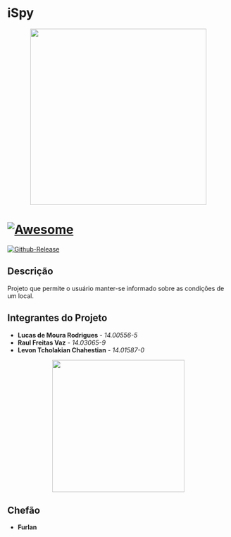 # iSpy #

<p align="center">
  <img width="400" src="https://cdn.pixabay.com/photo/2018/02/03/18/15/satellite-3128213_960_720.jpg">
</p>

# [![Awesome](https://cdn.rawgit.com/sindresorhus/awesome/d7305f38d29fed78fa85652e3a63e154dd8e8829/media/badge.svg)](https://github.com/Tiagoeem/embarcados-Diurno/tree/LucasRodrigues_14005565/awesome)

[![Github-Release](https://img.shields.io/github/release/filoe/cscore.svg)](https://github.com/lucasrodrigues10/ispy/releases)

## Descrição

Projeto que permite o usuário manter-se informado sobre as condições de um local.

## Integrantes do Projeto
* **Lucas de Moura Rodrigues** - *14.00556-5*
* **Raul Freitas Vaz** - *14.03065-9*
* **Levon Tcholakian Chahestian** - *14.01587-0*

<p align="center">
  <img width="300"  src="https://cdn-images-1.medium.com/max/800/1*pAiFtxYHdjg4-HP6e46wZA.gif">
</p>

## Chefão
* **Furlan** 

